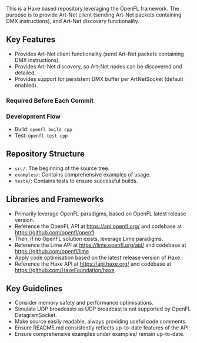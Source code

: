 This is a Haxe based repository leveraging the OpenFL framework. The purpose is to provide Art-Net client (sending Art-Net packets containing DMX instructions), and Art-Net discovery functionality.

## Key Features
- Provides Art-Net client functionality (send Art-Net packets containing DMX instructions).
- Provides Art-Net discovery, so Art-Net nodes can be discovered and detailed.
- Provides support for persistent DMX buffer per ArtNetSocket (default enabled).

### Required Before Each Commit

### Development Flow
- Build: `openfl build cpp`
- Test: `openfl test cpp`

## Repository Structure
- `src/`: The beginning of the source tree.
- `examples/`: Contains comprehensive examples of usage.
- `tests/`: Contains tests to ensure successful builds.

## Libraries and Frameworks
- Primarily leverage OpenFL paradigms, based on OpenFL latest release version.
- Reference the OpenFL API at https://api.openfl.org/ and codebase at https://github.com/openfl/openfl
- Then, if no OpenFL solution exists, leverage Lime paradigms.
- Reference the Lime API at https://lime.openfl.org/api/ and codebase at https://github.com/openfl/lime
- Apply code optimisation based on the latest release version of Haxe.
- Reference the Haxe API at https://api.haxe.org/ and codebase at https://github.com/HaxeFoundation/haxe

## Key Guidelines
- Consider memory safety and performance optimisations.
- Simulate UDP broadcasts as UDP broadcast is not supported by OpenFL DatagramSocket.
- Make source easily readable, always providing useful code comments.
- Ensure README.md consistently reflects up-to-date features of the API.
- Ensure comprehensive examples under examples/ remain up-to-date.
